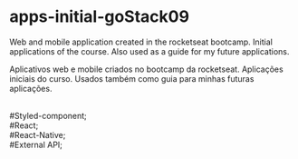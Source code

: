# apps-initial-goStack09
 Web and mobile application created in the rocketseat bootcamp. Initial applications of the course.
 Also used as a guide for my future applications.
 


Aplicativos web e mobile criados no bootcamp da rocketseat. Aplicações iniciais do curso.
Usados também como guia para minhas futuras aplicações.

<br/>
#Styled-component;<br/>
#React;<br/>
#React-Native;<br/>
#External API;<br/>

